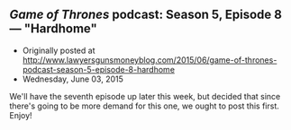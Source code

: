 ## <em>Game of Thrones</em> podcast: Season 5, Episode 8 — "Hardhome"

 * Originally posted at http://www.lawyersgunsmoneyblog.com/2015/06/game-of-thrones-podcast-season-5-episode-8-hardhome
 * Wednesday, June 03, 2015

We'll have the seventh episode up later this week, but decided that since there's going to be more demand for this one, we ought to post this first. Enjoy!